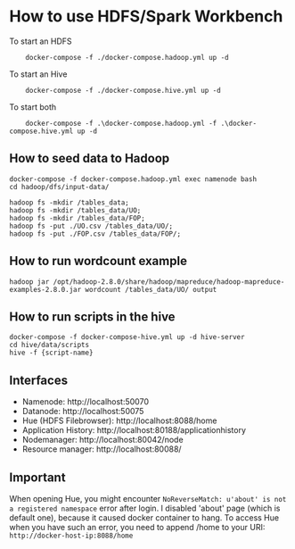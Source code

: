 # How to use HDFS/Spark Workbench

To start an HDFS

```
    docker-compose -f ./docker-compose.hadoop.yml up -d
```

To start an Hive

```
    docker-compose -f ./docker-compose.hive.yml up -d
```

To start both

```
    docker-compose -f .\docker-compose.hadoop.yml -f .\docker-compose.hive.yml up -d

```

## How to seed data to Hadoop

```
docker-compose -f docker-compose.hadoop.yml exec namenode bash
cd hadoop/dfs/input-data/

hadoop fs -mkdir /tables_data;
hadoop fs -mkdir /tables_data/UO;
hadoop fs -mkdir /tables_data/FOP;
hadoop fs -put ./UO.csv /tables_data/UO/;
hadoop fs -put ./FOP.csv /tables_data/FOP/;
```

## How to run wordcount example

```
hadoop jar /opt/hadoop-2.8.0/share/hadoop/mapreduce/hadoop-mapreduce-examples-2.8.0.jar wordcount /tables_data/UO/ output
```

## How to run scripts in the hive

```
docker-compose -f docker-compose-hive.yml up -d hive-server
cd hive/data/scripts
hive -f {script-name}
```

## Interfaces

- Namenode: http://localhost:50070
- Datanode: http://localhost:50075
- Hue (HDFS Filebrowser): http://localhost:8088/home
- Application History: http://localhost:80188/applicationhistory
- Nodemanager: http://localhost:80042/node
- Resource manager: http://localhost:80088/

## Important

When opening Hue, you might encounter `NoReverseMatch: u'about' is not a registered namespace` error after login. I disabled 'about' page (which is default one), because it caused docker container to hang. To access Hue when you have such an error, you need to append /home to your URI: `http://docker-host-ip:8088/home`
